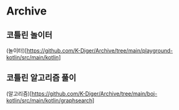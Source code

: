 # Archive

## 코틀린 놀이터

(놀이터)[https://github.com/K-Diger/Archive/tree/main/playground-kotlin/src/main/kotlin]

## 코틀린 알고리즘 풀이

(알고리즘)[https://github.com/K-Diger/Archive/tree/main/boj-kotlin/src/main/kotlin/graphsearch]
